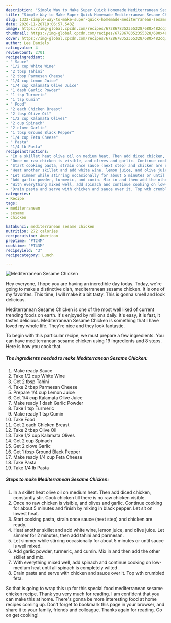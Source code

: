 ```yaml
---
description: "Simple Way to Make Super Quick Homemade Mediterranean Sesame Chicken"
title: "Simple Way to Make Super Quick Homemade Mediterranean Sesame Chicken"
slug: 1332-simple-way-to-make-super-quick-homemade-mediterranean-sesame-chicken
date: 2020-11-28T19:06:57.543Z
image: https://img-global.cpcdn.com/recipes/6728678352355328/680x482cq70/mediterranean-sesame-chicken-recipe-main-photo.jpg
thumbnail: https://img-global.cpcdn.com/recipes/6728678352355328/680x482cq70/mediterranean-sesame-chicken-recipe-main-photo.jpg
cover: https://img-global.cpcdn.com/recipes/6728678352355328/680x482cq70/mediterranean-sesame-chicken-recipe-main-photo.jpg
author: Lee Daniels
ratingvalue: 4
reviewcount: 2701
recipeingredient:
- " Sauce"
- "1/2 cup White Wine"
- "2 tbsp Tahini"
- "2 tbsp Parmesan Cheese"
- "1/4 cup Lemon Juice"
- "1/4 cup Kalamata Olive Juice"
- "1 dash Garlic Powder"
- "1 tsp Turmeric"
- "1 tsp Cumin"
- " Food"
- "2 each Chicken Breast"
- "2 tbsp Olive Oil"
- "1/2 cup Kalamata Olives"
- "2 cup Spinach"
- "2 clove Garlic"
- "1 tbsp Ground Black Pepper"
- "1/4 cup Feta Cheese"
- " Pasta"
- "1/4 lb Pasta"
recipeinstructions:
- "In a skillet heat olive oil on medium heat. Then add diced chicken, constantly stir. Cook chicken till there is no raw chicken visible."
- "Once no raw chicken is visible, and olives and garlic. Continue cooking for about 5 minutes and finish by mixing in black pepper. Let sit on lowest heat."
- "Start cooking pasta, strain once sauce (next step) and chicken are ready."
- "Heat another skillet and add white wine, lemon juice, and olive juice. Let simmer for 2 minutes, then add tahini and parmesan."
- "Let simmer while stirring occasionally for about 5 minutes or until sauce is well mixed."
- "Add garlic powder, turmeric, and cumin. Mix in and then add the other skillet and mix."
- "With everything mixed well, add spinach and continue cooking on low-medium heat until all spinach is completely wilted ."
- "Drain pasta and serve with chicken and sauce over it. Top wth crumbled feta."
categories:
- Recipe
tags:
- mediterranean
- sesame
- chicken

katakunci: mediterranean sesame chicken 
nutrition: 272 calories
recipecuisine: American
preptime: "PT24M"
cooktime: "PT43M"
recipeyield: "3"
recipecategory: Lunch

---
```



![Mediterranean Sesame Chicken](https://img-global.cpcdn.com/recipes/6728678352355328/680x482cq70/mediterranean-sesame-chicken-recipe-main-photo.jpg)

Hey everyone, I hope you are having an incredible day today. Today, we're going to make a distinctive dish, mediterranean sesame chicken. It is one of my favorites. This time, I will make it a bit tasty. This is gonna smell and look delicious.



Mediterranean Sesame Chicken is one of the most well liked of current trending foods on earth. It's enjoyed by millions daily. It's easy, it is fast, it tastes delicious. Mediterranean Sesame Chicken is something that I have loved my whole life. They're nice and they look fantastic.


To begin with this particular recipe, we must prepare a few ingredients. You can have mediterranean sesame chicken using 19 ingredients and 8 steps. Here is how you cook that.

<!--inarticleads1-->

##### The ingredients needed to make Mediterranean Sesame Chicken:

1. Make ready  Sauce
1. Take 1/2 cup White Wine
1. Get 2 tbsp Tahini
1. Take 2 tbsp Parmesan Cheese
1. Prepare 1/4 cup Lemon Juice
1. Get 1/4 cup Kalamata Olive Juice
1. Make ready 1 dash Garlic Powder
1. Take 1 tsp Turmeric
1. Make ready 1 tsp Cumin
1. Take  Food
1. Get 2 each Chicken Breast
1. Take 2 tbsp Olive Oil
1. Take 1/2 cup Kalamata Olives
1. Get 2 cup Spinach
1. Get 2 clove Garlic
1. Get 1 tbsp Ground Black Pepper
1. Make ready 1/4 cup Feta Cheese
1. Take  Pasta
1. Take 1/4 lb Pasta




<!--inarticleads2-->

##### Steps to make Mediterranean Sesame Chicken:

1. In a skillet heat olive oil on medium heat. Then add diced chicken, constantly stir. Cook chicken till there is no raw chicken visible.
1. Once no raw chicken is visible, and olives and garlic. Continue cooking for about 5 minutes and finish by mixing in black pepper. Let sit on lowest heat.
1. Start cooking pasta, strain once sauce (next step) and chicken are ready.
1. Heat another skillet and add white wine, lemon juice, and olive juice. Let simmer for 2 minutes, then add tahini and parmesan.
1. Let simmer while stirring occasionally for about 5 minutes or until sauce is well mixed.
1. Add garlic powder, turmeric, and cumin. Mix in and then add the other skillet and mix.
1. With everything mixed well, add spinach and continue cooking on low-medium heat until all spinach is completely wilted .
1. Drain pasta and serve with chicken and sauce over it. Top wth crumbled feta.




So that is going to wrap this up for this special food mediterranean sesame chicken recipe. Thank you very much for reading. I am confident that you can make this at home. There's gonna be more interesting food at home recipes coming up. Don't forget to bookmark this page in your browser, and share it to your family, friends and colleague. Thanks again for reading. Go on get cooking!
